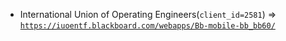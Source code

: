  - International Union of Operating Engineers(`client_id=2581`) => [`https://iuoentf.blackboard.com/webapps/Bb-mobile-bb_bb60/`](https://iuoentf.blackboard.com/webapps/Bb-mobile-bb_bb60/)
